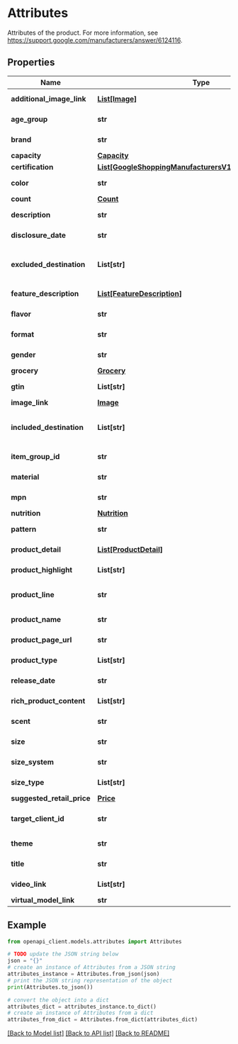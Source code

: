 # Attributes

Attributes of the product. For more information, see https://support.google.com/manufacturers/answer/6124116.

## Properties

Name | Type | Description | Notes
------------ | ------------- | ------------- | -------------
**additional_image_link** | [**List[Image]**](Image.md) | The additional images of the product. For more information, see https://support.google.com/manufacturers/answer/6124116#addlimage. | [optional] 
**age_group** | **str** | The target age group of the product. For more information, see https://support.google.com/manufacturers/answer/6124116#agegroup. | [optional] 
**brand** | **str** | The brand name of the product. For more information, see https://support.google.com/manufacturers/answer/6124116#brand. | [optional] 
**capacity** | [**Capacity**](Capacity.md) |  | [optional] 
**certification** | [**List[GoogleShoppingManufacturersV1ProductCertification]**](GoogleShoppingManufacturersV1ProductCertification.md) | Optional. List of certifications claimed by this product. | [optional] 
**color** | **str** | The color of the product. For more information, see https://support.google.com/manufacturers/answer/6124116#color. | [optional] 
**count** | [**Count**](Count.md) |  | [optional] 
**description** | **str** | The description of the product. For more information, see https://support.google.com/manufacturers/answer/6124116#description. | [optional] 
**disclosure_date** | **str** | The disclosure date of the product. For more information, see https://support.google.com/manufacturers/answer/6124116#disclosure. | [optional] 
**excluded_destination** | **List[str]** | A list of excluded destinations such as \&quot;ClientExport\&quot;, \&quot;ClientShoppingCatalog\&quot; or \&quot;PartnerShoppingCatalog\&quot;. For more information, see https://support.google.com/manufacturers/answer/7443550 | [optional] 
**feature_description** | [**List[FeatureDescription]**](FeatureDescription.md) | The rich format description of the product. For more information, see https://support.google.com/manufacturers/answer/6124116#featuredesc. | [optional] 
**flavor** | **str** | The flavor of the product. For more information, see https://support.google.com/manufacturers/answer/6124116#flavor. | [optional] 
**format** | **str** | The format of the product. For more information, see https://support.google.com/manufacturers/answer/6124116#format. | [optional] 
**gender** | **str** | The target gender of the product. For more information, see https://support.google.com/manufacturers/answer/6124116#gender. | [optional] 
**grocery** | [**Grocery**](Grocery.md) |  | [optional] 
**gtin** | **List[str]** | The Global Trade Item Number (GTIN) of the product. For more information, see https://support.google.com/manufacturers/answer/6124116#gtin. | [optional] 
**image_link** | [**Image**](Image.md) |  | [optional] 
**included_destination** | **List[str]** | A list of included destinations such as \&quot;ClientExport\&quot;, \&quot;ClientShoppingCatalog\&quot; or \&quot;PartnerShoppingCatalog\&quot;. For more information, see https://support.google.com/manufacturers/answer/7443550 | [optional] 
**item_group_id** | **str** | The item group id of the product. For more information, see https://support.google.com/manufacturers/answer/6124116#itemgroupid. | [optional] 
**material** | **str** | The material of the product. For more information, see https://support.google.com/manufacturers/answer/6124116#material. | [optional] 
**mpn** | **str** | The Manufacturer Part Number (MPN) of the product. For more information, see https://support.google.com/manufacturers/answer/6124116#mpn. | [optional] 
**nutrition** | [**Nutrition**](Nutrition.md) |  | [optional] 
**pattern** | **str** | The pattern of the product. For more information, see https://support.google.com/manufacturers/answer/6124116#pattern. | [optional] 
**product_detail** | [**List[ProductDetail]**](ProductDetail.md) | The details of the product. For more information, see https://support.google.com/manufacturers/answer/6124116#productdetail. | [optional] 
**product_highlight** | **List[str]** | The product highlights. For more information, see https://support.google.com/manufacturers/answer/10066942 | [optional] 
**product_line** | **str** | The name of the group of products related to the product. For more information, see https://support.google.com/manufacturers/answer/6124116#productline. | [optional] 
**product_name** | **str** | The canonical name of the product. For more information, see https://support.google.com/manufacturers/answer/6124116#productname. | [optional] 
**product_page_url** | **str** | The URL of the detail page of the product. For more information, see https://support.google.com/manufacturers/answer/6124116#productpage. | [optional] 
**product_type** | **List[str]** | The type or category of the product. For more information, see https://support.google.com/manufacturers/answer/6124116#producttype. | [optional] 
**release_date** | **str** | The release date of the product. For more information, see https://support.google.com/manufacturers/answer/6124116#release. | [optional] 
**rich_product_content** | **List[str]** | Rich product content. For more information, see https://support.google.com/manufacturers/answer/9389865 | [optional] 
**scent** | **str** | The scent of the product. For more information, see https://support.google.com/manufacturers/answer/6124116#scent. | [optional] 
**size** | **str** | The size of the product. For more information, see https://support.google.com/manufacturers/answer/6124116#size. | [optional] 
**size_system** | **str** | The size system of the product. For more information, see https://support.google.com/manufacturers/answer/6124116#sizesystem. | [optional] 
**size_type** | **List[str]** | The size type of the product. For more information, see https://support.google.com/manufacturers/answer/6124116#sizetype. | [optional] 
**suggested_retail_price** | [**Price**](Price.md) |  | [optional] 
**target_client_id** | **str** | The target client id. Should only be used in the accounts of the data partners. For more information, see https://support.google.com/manufacturers/answer/10857344 | [optional] 
**theme** | **str** | The theme of the product. For more information, see https://support.google.com/manufacturers/answer/6124116#theme. | [optional] 
**title** | **str** | The title of the product. For more information, see https://support.google.com/manufacturers/answer/6124116#title. | [optional] 
**video_link** | **List[str]** | The videos of the product. For more information, see https://support.google.com/manufacturers/answer/6124116#video. | [optional] 
**virtual_model_link** | **str** | Virtual Model (3d) asset link. | [optional] 

## Example

```python
from openapi_client.models.attributes import Attributes

# TODO update the JSON string below
json = "{}"
# create an instance of Attributes from a JSON string
attributes_instance = Attributes.from_json(json)
# print the JSON string representation of the object
print(Attributes.to_json())

# convert the object into a dict
attributes_dict = attributes_instance.to_dict()
# create an instance of Attributes from a dict
attributes_from_dict = Attributes.from_dict(attributes_dict)
```
[[Back to Model list]](../README.md#documentation-for-models) [[Back to API list]](../README.md#documentation-for-api-endpoints) [[Back to README]](../README.md)


